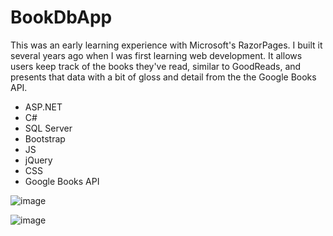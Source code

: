 # BookDbApp
This was an early learning experience with Microsoft's RazorPages. I built it several years ago when I was first learning web development. It allows users keep track of the books they've read, similar to GoodReads, and presents that data with a bit of gloss and detail from the the Google Books API. 

- ASP.NET
- C#
- SQL Server
- Bootstrap
- JS
- jQuery
- CSS
- Google Books API

![image](https://user-images.githubusercontent.com/34725981/148690978-c1f1498c-1ba5-4a0b-95e6-383c4c5f3f8d.png)


![image](https://user-images.githubusercontent.com/34725981/148690944-af4370ce-a2b3-49b7-a2e9-4aa97439ed95.png)

